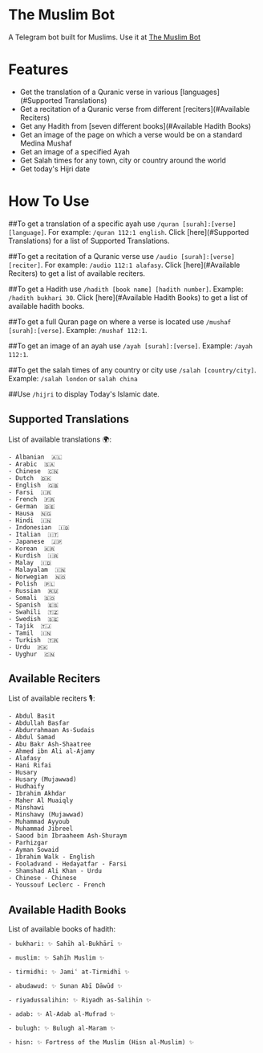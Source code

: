 # The Muslim Bot

A Telegram bot built for Muslims. Use it at [The Muslim Bot](http://t.me/themuslimbot)

# Features

 - Get the translation of a Quranic verse in various [languages](#Supported Translations)
 - Get a recitation of a Quranic verse from different [reciters](#Available Reciters)
 - Get any Hadith from [seven different books](#Available Hadith Books)
 - Get an image of the page on which a verse would be on a standard Medina Mushaf
 - Get an image of a specified Ayah
 - Get Salah times for any town, city or country around the world
 - Get today's Hijri date

# How To Use

 ##To get a translation of a specific ayah use `/quran [surah]:[verse] [language]`. For example: `/quran 112:1 english`. Click [here](#Supported Translations) for a list of Supported Translations.
 
 ##To get a recitation of a Quranic verse use `/audio [surah]:[verse] [reciter]`. For example: `/audio 112:1 alafasy`. Click [here](#Available Reciters) to get a list of available reciters.
 
 ##To get a Hadith use `/hadith [book name] [hadith number]`. Example: `/hadith bukhari 30`. Click [here](#Available Hadith Books) to get a list of available hadith books.
 
 ##To get a full Quran page on where a verse is located use `/mushaf [surah]:[verse]`. Example: `/mushaf 112:1`.
 
 ##To get an image of an ayah use `/ayah [surah]:[verse]`. Example: `/ayah 112:1`.
 
 ##To get the salah times of any country or city use `/salah [country/city]`. Example: `/salah london` or `salah china`
 
 ##Use `/hijri` to display Today's Islamic date.
 
## Supported Translations

  List of available translations 🌍:

    - Albanian  🇦🇱
    - Arabic  🇸🇦
    - Chinese  🇨🇳
    - Dutch  🇩🇰
    - English  🇬🇧
    - Farsi  🇮🇷
    - French  🇫🇷
    - German  🇩🇪
    - Hausa  🇳🇬
    - Hindi  🇮🇳
    - Indonesian  🇮🇩
    - Italian  🇮🇹
    - Japanese  🇯🇵
    - Korean  🇰🇷
    - Kurdish  🇮🇷
    - Malay  🇮🇩
    - Malayalam  🇮🇳
    - Norwegian  🇳🇴
    - Polish  🇵🇱
    - Russian  🇷🇺
    - Somali  🇸🇴
    - Spanish  🇪🇸
    - Swahili  🇹🇿
    - Swedish  🇸🇪
    - Tajik  🇹🇯
    - Tamil  🇮🇳
    - Turkish  🇹🇷
    - Urdu  🇵🇰
    - Uyghur  🇨🇳

## Available Reciters

  List of available reciters 🎙️:
                       
    - Abdul Basit
    - Abdullah Basfar
    - Abdurrahmaan As-Sudais
    - Abdul Samad
    - Abu Bakr Ash-Shaatree
    - Ahmed ibn Ali al-Ajamy
    - Alafasy
    - Hani Rifai
    - Husary
    - Husary (Mujawwad)
    - Hudhaify
    - Ibrahim Akhdar
    - Maher Al Muaiqly
    - Minshawi
    - Minshawy (Mujawwad)
    - Muhammad Ayyoub
    - Muhammad Jibreel
    - Saood bin Ibraaheem Ash-Shuraym
    - Parhizgar
    - Ayman Sowaid
    - Ibrahim Walk - English
    - Fooladvand - Hedayatfar - Farsi
    - Shamshad Ali Khan - Urdu
    - Chinese - Chinese
    - Youssouf Leclerc - French
 
## Available Hadith Books

  List of available books of hadith:

    - bukhari: ✨ Sahīh al-Bukhārī ✨

    - muslim: ✨ Sahīh Muslim ✨

    - tirmidhi: ✨ Jamiʿ at-Tirmidhī ✨

    - abudawud: ✨ Sunan Abī Dāwūd ✨

    - riyadussalihin: ✨ Riyadh as-Salihīn ✨

    - adab: ✨ Al-Adab al-Mufrad ✨

    - bulugh: ✨ Bulugh al-Maram ✨

    - hisn: ✨ Fortress of the Muslim (Hisn al-Muslim) ✨
